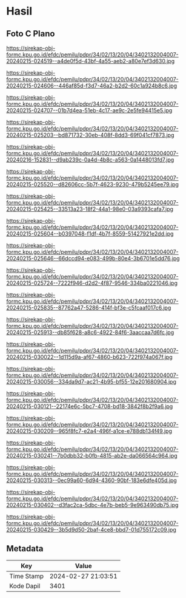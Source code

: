 # Hasil

## Foto C Plano

https://sirekap-obj-formc.kpu.go.id/efdc/pemilu/pdpr/34/02/13/20/04/3402132004007-20240215-024519--a4de0f5d-43bf-4a55-aeb2-a80e7ef3d630.jpg

https://sirekap-obj-formc.kpu.go.id/efdc/pemilu/pdpr/34/02/13/20/04/3402132004007-20240215-024606--446af85d-f3d7-46a2-b2d2-60c1a924b8c6.jpg

https://sirekap-obj-formc.kpu.go.id/efdc/pemilu/pdpr/34/02/13/20/04/3402132004007-20240215-024707--01b7d4ea-51eb-4c17-ae9c-2e5fe94415e5.jpg

https://sirekap-obj-formc.kpu.go.id/efdc/pemilu/pdpr/34/02/13/20/04/3402132004007-20240215-025203--bd871732-30eb-408f-8dd3-69f041cf7873.jpg

https://sirekap-obj-formc.kpu.go.id/efdc/pemilu/pdpr/34/02/13/20/04/3402132004007-20240216-152831--d9ab239c-0a4d-4b8c-a563-0a1448013fd7.jpg

https://sirekap-obj-formc.kpu.go.id/efdc/pemilu/pdpr/34/02/13/20/04/3402132004007-20240215-025520--d82606cc-5b7f-4623-9230-479b5245ee79.jpg

https://sirekap-obj-formc.kpu.go.id/efdc/pemilu/pdpr/34/02/13/20/04/3402132004007-20240215-025425--33513a23-18f2-44a1-98e0-03a9393cafa7.jpg

https://sirekap-obj-formc.kpu.go.id/efdc/pemilu/pdpr/34/02/13/20/04/3402132004007-20240215-025604--b0397048-f1df-4b7f-8559-51427921e2dd.jpg

https://sirekap-obj-formc.kpu.go.id/efdc/pemilu/pdpr/34/02/13/20/04/3402132004007-20240215-025646--66dccd94-e083-499b-80e4-3b6701e5dd76.jpg

https://sirekap-obj-formc.kpu.go.id/efdc/pemilu/pdpr/34/02/13/20/04/3402132004007-20240215-025724--7222f946-d2d2-4f87-9546-334ba0221046.jpg

https://sirekap-obj-formc.kpu.go.id/efdc/pemilu/pdpr/34/02/13/20/04/3402132004007-20240215-025835--87762a47-5286-414f-bf3e-c5fcaaf017c6.jpg

https://sirekap-obj-formc.kpu.go.id/efdc/pemilu/pdpr/34/02/13/20/04/3402132004007-20240215-025913--db85f628-a8c6-4922-84f6-3aaccaa7d6fc.jpg

https://sirekap-obj-formc.kpu.go.id/efdc/pemilu/pdpr/34/02/13/20/04/3402132004007-20240215-030022--1d115d9a-af67-4860-b623-722f974a067f.jpg

https://sirekap-obj-formc.kpu.go.id/efdc/pemilu/pdpr/34/02/13/20/04/3402132004007-20240215-030056--334da9d7-ac21-4b95-bf55-12e201680904.jpg

https://sirekap-obj-formc.kpu.go.id/efdc/pemilu/pdpr/34/02/13/20/04/3402132004007-20240215-030121--22174e6c-5bc7-4708-bd18-3842f8b2f9a6.jpg

https://sirekap-obj-formc.kpu.go.id/efdc/pemilu/pdpr/34/02/13/20/04/3402132004007-20240215-030209--965f8fc7-e2a4-496f-a1ce-e788db134f49.jpg

https://sirekap-obj-formc.kpu.go.id/efdc/pemilu/pdpr/34/02/13/20/04/3402132004007-20240215-030241--7b0dbb32-b0fb-4815-ab2e-da066564c964.jpg

https://sirekap-obj-formc.kpu.go.id/efdc/pemilu/pdpr/34/02/13/20/04/3402132004007-20240215-030313--0ec99a60-6d94-4360-90bf-183e6dfe405d.jpg

https://sirekap-obj-formc.kpu.go.id/efdc/pemilu/pdpr/34/02/13/20/04/3402132004007-20240215-030402--d3fac2ca-5dbc-4e7b-beb5-9e963490db75.jpg

https://sirekap-obj-formc.kpu.go.id/efdc/pemilu/pdpr/34/02/13/20/04/3402132004007-20240215-030429--3b5d9d50-2baf-4ce8-bbd7-01d755172c09.jpg


## Metadata

| Key        | Value               |
| ---------- | ------------------- |
| Time Stamp | 2024-02-27 21:03:51 |
| Kode Dapil | 3401                |



